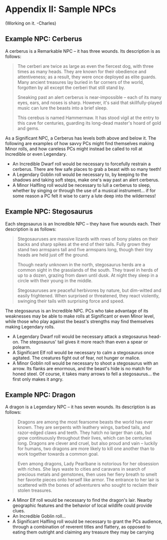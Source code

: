 # Appendix II: Sample NPCs

(Working on it. -Charles)

## Example NPC: Cerberus

A cerberus is a Remarkable NPC – it has three wounds. Its description is as
follows:

> The cerberi are twice as large as even the fiercest dog, with three times as
> many heads. They are known for their obedience and attentiveness; as a
> result, they were once deployed as elite guards. Many ancient treasures lay buried in far
> corners of the world, forgotten by all except the cerberi that still stand
> by.
>
> Sneaking past an alert cerberus is near-impossible – each of its many eyes,
> ears, and noses is sharp. However, it's said that skillfully-played music
> can lure the beasts into a brief sleep.
>
> This cerebus is named Hammermaw. It has stood vigil at the entry to this
> cave for centuries, guarding its long-dead master's hoard of gold and gems.

As a Significant NPC, a Cerberus has levels both above and below it. The following are examples of how savvy PCs might find themselves making Minor rolls, and how careless PCs might instead be called to roll at Incredible or even Legendary.

- An Incredible Dwarf roll would be necessary to forcefully restrain a cerberus. There are few safe places to grab a beast with so many teeth!
- A Legendary Goblin roll would be necessary to, by keeping to the shadows and taking soft steps, make one's way past an alert cerberus. 
- A Minor Halfling roll would be necessary to lull a cerberus to sleep, whether by singing or through the use of a musical instrument... if for some reason a PC felt it wise to carry a lute deep into the wilderness!

## Example NPC: Stegosaurus

Each stegosaurus is an Incredible NPC – they have five wounds each.  Their
description is as follows:

> Stegosauruses are massive lizards with rows of bony plates on their backs
> and sharp spikes at the end of their tails. Fully grown they stand two
> armspans tall and five armspans long, though their tiny heads are held just
> off the ground.
>
> Though nearly unknown in the north, stegosaurus herds are a common sight in
> the grasslands of the south. They travel in herds of up to a dozen, grazing
> from dawn until dusk. At night they sleep in a circle with their young in
> the middle.
>
> Stegosauruses are peaceful herbivores by nature, but dim-witted and easily
> frightened. When surprised or threatened, they react violently, swinging
> their tails with surprising force and speed.

The stegosaurus is an Incredible NPC. PCs who take advantage of its weaknesses may be able to make rolls at Significant or even Minor level, while those who play against the beast's strengths may find themselves making Legendary rolls.

- A Legendary Dwarf roll would be necessary attack a stegosaurus head-on. The stegosaurus' tail gives it more reach than even a spear or polearm. 
- A Significant Elf roll would be necessary to calm a stegosaurus once agitated. The creatures fight out of fear, not hunger or malice. 
- A Minor Goblin roll would be necessary to shoot a stegosaurus with an arrow. Its flanks are enormous, and the beast's hide is no match for honed steel. Of course, it takes many arrows to fell a stegosaurus... the first only makes it angry. 

## Example NPC: Dragon

A dragon is a Legendary NPC – it has seven wounds. Its description is as
follows:

> Dragons are among the most fearsome beasts the world has ever known.  They
> are serpents with leathery wings, barbed tails, and razor-edged claws and
> teeth. They hatch no larger than cats, but grow continuously throughout
> their lives, which can be centuries long. Dragons are clever and cruel, but
> also proud and vain – luckily for humans, two dragons are more likely to
> kill one another than to work together towards a common goal.
>
> Even among dragons, Lady Pearlbane is notorious for her obsession with
> riches. She lays waste to cities and caravans in search of precious metals
> and gemstones, then uses her fiery breath to smelt her favorite pieces onto
> herself like armor. The entrance to her lair is scattered with the bones of
> adventurers who sought to reclaim their stolen treasures.

- A Minor Elf roll would be necessary to find the dragon's lair. Nearby geographic features and the behavior of local wildlife could provide clues.
- An Incredible Goblin roll...
- A Significant Halfling roll would be necessary to grant the PCs audience, through a combination of reverent titles and flattery, as opposed to eating them outright and claiming any treasure they may be carrying

